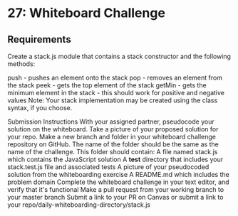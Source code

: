 # 27: Whiteboard Challenge
## Requirements
Create a stack.js module that contains a stack constructor and the following methods:

push - pushes an element onto the stack
pop - removes an element from the stack
peek - gets the top element of the stack
getMin - gets the minimum element in the stack - this should work for positive and negative values
Note: Your stack implementation may be created using the class syntax, if you choose.

Submission Instructions
With your assigned partner, pseudocode your solution on the whiteboard. Take a picture of your proposed solution for your repo.
Make a new branch and folder in your whiteboard challenge repository on GitHub. The name of the folder should be the same as the name of the challenge.
This folder should contain:
A file named stack.js which contains the JavaScript solution
A __test__ directory that includes your stack.test.js file and associated tests
A picture of your pseudocoded solution from the whiteboarding exercise
A README.md which includes the problem domain
Complete the whiteboard challenge in your text editor, and verify that it's functional
Make a pull request from your working branch to your master branch
Submit a link to your PR on Canvas or submit a link to your repo/daily-whiteboarding-directory/stack.js